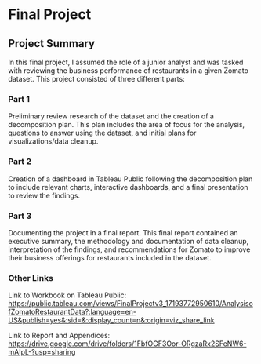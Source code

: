 # Final Project

## Project Summary

In this final project, I assumed the role of a junior analyst and was tasked with reviewing the business performance of restaurants in a given Zomato dataset. This project consisted of three different parts: 
  
### Part 1 

Preliminary review research of the dataset and the creation of a decomposition plan. This plan includes the area of focus for the analysis, questions to answer using the dataset, and initial plans for visualizations/data cleanup.

### Part 2

Creation of a dashboard in Tableau Public following the decomposition plan to include relevant charts, interactive dashboards, and a final presentation to review the findings.

### Part 3

Documenting the project in a final report. This final report contained an executive summary, the methodology and documentation of data cleanup, interpretation of the findings, and recommendations for Zomato to improve their business offerings for restaurants included in the dataset.

### Other Links

Link to Workbook on Tableau Public: https://public.tableau.com/views/FinalProjectv3_17193772950610/AnalysisofZomatoRestaurantData?:language=en-US&publish=yes&:sid=&:display_count=n&:origin=viz_share_link

Link to Report and Appendices: https://drive.google.com/drive/folders/1FbfOGF3Oor-ORgzaRx2SFeNW6-mAIpL-?usp=sharing
